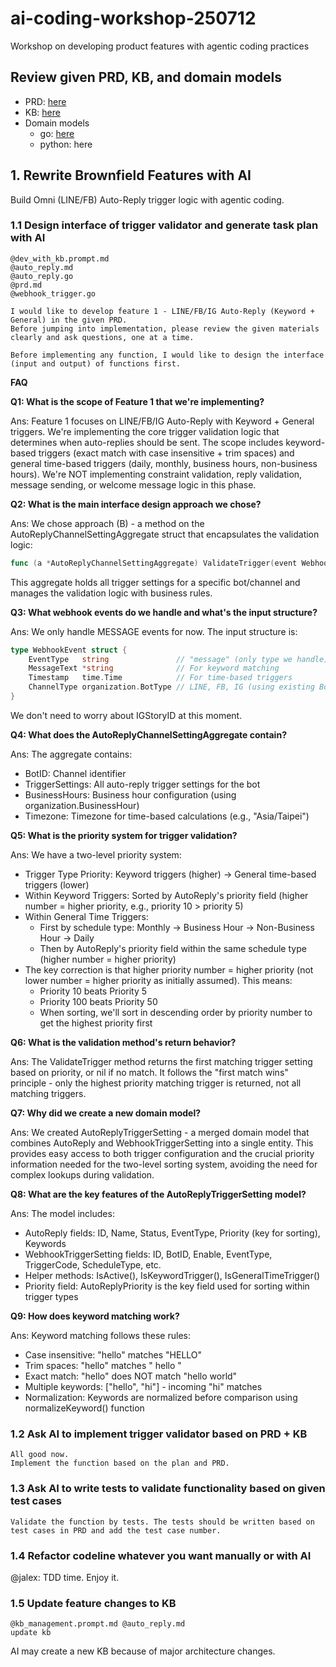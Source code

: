 # ai-coding-workshop-250712
Workshop on developing product features with agentic coding practices 

## Review given PRD, KB, and domain models

- PRD: [here](./spec/prd.md)
- KB: [here](./legacy/kb/auto_reply.md)
- Domain models
    - go: [here](./go_src/internal/domain/auto_reply/)
    - python: here 

## 1. Rewrite Brownfield Features with AI

Build Omni (LINE/FB) Auto-Reply trigger logic with agentic coding.

### 1.1 Design interface of trigger validator and generate task plan with AI

```
@dev_with_kb.prompt.md 
@auto_reply.md 
@auto_reply.go 
@prd.md
@webhook_trigger.go 

I would like to develop feature 1 - LINE/FB/IG Auto-Reply (Keyword + General) in the given PRD.
Before jumping into implementation, please review the given materials clearly and ask questions, one at a time.

Before implementing any function, I would like to design the interface (input and output) of functions first.
```

**FAQ**

**Q1: What is the scope of Feature 1 that we're implementing?**

Ans: Feature 1 focuses on LINE/FB/IG Auto-Reply with Keyword + General triggers. We're implementing the core trigger validation logic that determines when auto-replies should be sent. The scope includes keyword-based triggers (exact match with case insensitive + trim spaces) and general time-based triggers (daily, monthly, business hours, non-business hours). We're NOT implementing constraint validation, reply validation, message sending, or welcome message logic in this phase.

**Q2: What is the main interface design approach we chose?**

Ans: We chose approach (B) - a method on the AutoReplyChannelSettingAggregate struct that encapsulates the validation logic:

```go
func (a *AutoReplyChannelSettingAggregate) ValidateTrigger(event WebhookEvent) (*AutoReplyTriggerSetting, error)
```

This aggregate holds all trigger settings for a specific bot/channel and manages the validation logic with business rules.

**Q3: What webhook events do we handle and what's the input structure?**

Ans: We only handle MESSAGE events for now. The input structure is:
```go
type WebhookEvent struct {
    EventType   string               // "message" (only type we handle)
    MessageText *string              // For keyword matching
    Timestamp   time.Time            // For time-based triggers
    ChannelType organization.BotType // LINE, FB, IG (using existing BotType)
}
```
We don't need to worry about IGStoryID at this moment.

**Q4: What does the AutoReplyChannelSettingAggregate contain?**

Ans: The aggregate contains:
- BotID: Channel identifier
- TriggerSettings: All auto-reply trigger settings for the bot
- BusinessHours: Business hour configuration (using organization.BusinessHour)
- Timezone: Timezone for time-based calculations (e.g., "Asia/Taipei")

**Q5: What is the priority system for trigger validation?**

Ans: We have a two-level priority system:
- Trigger Type Priority: Keyword triggers (higher) → General time-based triggers (lower)
- Within Keyword Triggers: Sorted by AutoReply's priority field (higher number = higher priority, e.g., priority 10 > priority 5)
- Within General Time Triggers:
  - First by schedule type: Monthly → Business Hour → Non-Business Hour → Daily
  - Then by AutoReply's priority field within the same schedule type (higher number = higher priority)
- The key correction is that higher priority number = higher priority (not lower number = higher priority as initially assumed). This means:
  - Priority 10 beats Priority 5
  - Priority 100 beats Priority 50
  - When sorting, we'll sort in descending order by priority number to get the highest priority first

**Q6: What is the validation method's return behavior?**

Ans: The ValidateTrigger method returns the first matching trigger setting based on priority, or nil if no match. It follows the "first match wins" principle - only the highest priority matching trigger is returned, not all matching triggers.

**Q7: Why did we create a new domain model?**

Ans: We created AutoReplyTriggerSetting - a merged domain model that combines AutoReply and WebhookTriggerSetting into a single entity. This provides easy access to both trigger configuration and the crucial priority information needed for the two-level sorting system, avoiding the need for complex lookups during validation.

**Q8: What are the key features of the AutoReplyTriggerSetting model?**

Ans: The model includes:
- AutoReply fields: ID, Name, Status, EventType, Priority (key for sorting), Keywords
- WebhookTriggerSetting fields: ID, BotID, Enable, EventType, TriggerCode, ScheduleType, etc.
- Helper methods: IsActive(), IsKeywordTrigger(), IsGeneralTimeTrigger()
- Priority field: AutoReplyPriority is the key field used for sorting within trigger types

**Q9: How does keyword matching work?**

Ans: Keyword matching follows these rules:
- Case insensitive: "hello" matches "HELLO"
- Trim spaces: "hello" matches " hello "
- Exact match: "hello" does NOT match "hello world"
- Multiple keywords: ["hello", "hi"] - incoming "hi" matches
- Normalization: Keywords are normalized before comparison using normalizeKeyword() function


### 1.2 Ask AI to implement trigger validator based on PRD + KB

```
All good now.
Implement the function based on the plan and PRD.
```

### 1.3 Ask AI to write tests to validate functionality based on given test cases

```
Validate the function by tests. The tests should be written based on test cases in PRD and add the test case number.
```

### 1.4 Refactor codeline whatever you want manually or with AI

@jalex: TDD time. Enjoy it.

### 1.5 Update feature changes to KB

```
@kb_management.prompt.md @auto_reply.md 
update kb 
```

AI may create a new KB because of major architecture changes.


